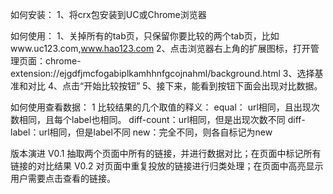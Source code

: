 如何安装：
1、将crx包安装到UC或Chrome浏览器

如何使用：
1、关掉所有的tab页，只保留你要比较的两个tab页，比如www.uc123.com,www.hao123.com
2、点击浏览器右上角的扩展图标，打开管理页面：chrome-extension://ejgdfjmcfogabiplkamhhnfgcojnahml/background.html
3、选择基准和对比
4、点击“开始比较按钮”
5、接下来，能看到按钮下面会出现对比数据。

如何使用查看数据：
1 比较结果的几个取值的释义： 
equal： url相同，且出现次数相同，且每个label也相同。
diff-count：url相同，但是出现次数不同
diff-label：url相同，但是label不同
new：完全不同，则各自标记为new

版本演进
V0.1 抽取两个页面中所有的链接，并进行数据对比；在页面中标记所有链接的对比结果
V0.2 对页面中重复投放的链接进行归类处理；在页面中高亮显示用户需要点击查看的链接。